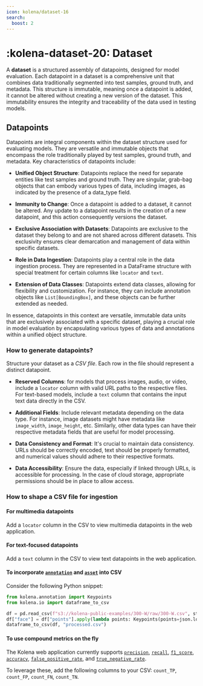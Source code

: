 ```yaml
---
icon: kolena/dataset-16
search:
  boost: 2
---
```


# :kolena-dataset-20: Dataset


A **dataset** is a structured assembly of datapoints, designed for model evaluation. Each datapoint in a dataset is a comprehensive unit that combines data traditionally segmented into test samples, ground truth, and metadata. This structure is immutable, meaning once a datapoint is added, it cannot be altered without creating a new version of the dataset. This immutability ensures the integrity and traceability of the data used in testing models.

## Datapoints

Datapoints are integral components within the dataset structure used for evaluating models. They are versatile and immutable objects that encompass the role traditionally played by test samples, ground truth, and metadata. Key characteristics of datapoints include:

- **Unified Object Structure**: Datapoints replace the need for separate entities like test samples and ground truth. They are singular, grab-bag objects that can embody various types of data, including images, as indicated by the presence of a data_type field.

- **Immunity to Change**: Once a datapoint is added to a dataset, it cannot be altered. Any update to a datapoint results in the creation of a new datapoint, and this action consequently versions the dataset.

- **Exclusive Association with Datasets**: Datapoints are exclusive to the dataset they belong to and are not shared across different datasets. This exclusivity ensures clear demarcation and management of data within specific datasets.

- **Role in Data Ingestion**: Datapoints play a central role in the data ingestion process. They are represented in a DataFrame structure with special treatment for certain columns like `locator` and `text`.

- **Extension of Data Classes**: Datapoints extend data classes, allowing for flexibility and customization. For instance, they can include annotation objects like `List[BoundingBox]`, and these objects can be further extended as needed.

In essence, datapoints in this context are versatile, immutable data units that are exclusively associated with a specific dataset, playing a crucial role in model evaluation by encapsulating various types of data and annotations within a unified object structure.


### How to generate datapoints?

Structure your dataset as a *CSV file*. Each row in the file should represent a distinct datapoint.

- **Reserved Columns**: for models that process images, audio, or video, include a `locator` column with valid URL paths to the respective files. For text-based models, include a `text` column that contains the input text data directly in the CSV.

- **Additional Fields**: Include relevant metadata depending on the data type. For instance, image datasets might have metadata like `image_width`, `image_height`, etc. Similarly, other data types can have their respective metadata fields that are useful for model processing.

- **Data Consistency and Format**: It's crucial to maintain data consistency. URLs should be correctly encoded, text should be properly formatted, and numerical values should adhere to their respective formats.

- **Data Accessibility**: Ensure the data, especially if linked through URLs, is accessible for processing. In the case of cloud storage, appropriate permissions should be in place to allow access.

### How to shape a CSV file for ingestion

#### For multimedia datapoints

Add a `locator` column in the CSV to view multimedia datapoints in the web application.

#### For text-focused datapoints

Add a `text` column in the CSV to view text datapoints in the web application.

#### To incorporate [`annotation`](../../reference/annotation.md) and [`asset`](../../reference/asset.md) into CSV

Consider the following Python snippet:

```python
from kolena.annotation import Keypoints
from kolena.io import dataframe_to_csv

df = pd.read_csv(f"s3://kolena-public-examples/300-W/raw/300-W.csv", storage_options={"anon": True})
df["face"] = df["points"].apply(lambda points: Keypoints(points=json.loads(points)))
dataframe_to_csv(df, "processed.csv")
```

#### To use compound metrics on the fly

The Kolena web application currently supports [`precision`](../../metrics/precision.md), [`recall`](../../metrics/recall.md), [`f1_score`](../../metrics/f1-score.md), [`accuracy`](../../metrics/accuracy.md), [`false_positive_rate`](../../metrics/fpr.md), and [`true_negative_rate`](../../metrics/recall.md).

To leverage these, add the following columns to your CSV: `count_TP`, `count_FP`, `count_FN`, `count_TN`.
